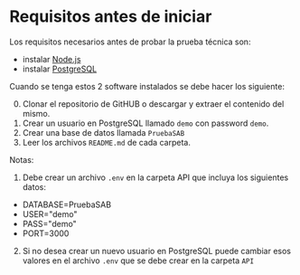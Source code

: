 # Requisitos antes de iniciar

Los requisitos necesarios antes de probar la prueba técnica son:

- instalar [Node.js](https://nodejs.org/en/download)
- instalar [PostgreSQL](https://www.postgresql.org/download/)

Cuando se tenga estos 2 software instalados se debe hacer los siguiente:

0. Clonar el repositorio de GitHUB o descargar y extraer el contenido del mismo.
1. Crear un usuario en PostgreSQL llamado `demo` con password `demo`.
2. Crear una base de datos llamada `PruebaSAB`
3. Leer los archivos `README.md` de cada carpeta.

Notas: 
1. Debe crear un archivo `.env` en la carpeta API que incluya los siguientes datos:
 - DATABASE=PruebaSAB
 - USER="demo"
 - PASS="demo"
 - PORT=3000
2. Si no desea crear un nuevo usuario en PostgreSQL puede cambiar esos valores en el archivo `.env` que se debe crear en la carpeta `API`

